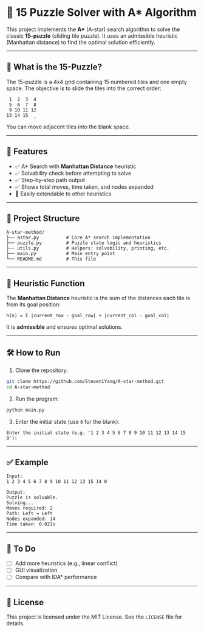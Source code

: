# 🧩 15 Puzzle Solver with A* Algorithm

This project implements the **A\*** (A-star) search algorithm to solve the classic **15-puzzle** (sliding tile puzzle). It uses an admissible heuristic (Manhattan distance) to find the optimal solution efficiently.

---

## 📌 What is the 15-Puzzle?

The 15-puzzle is a 4x4 grid containing 15 numbered tiles and one empty space. The objective is to slide the tiles into the correct order:

```
 1  2  3  4  
 5  6  7  8  
 9 10 11 12  
13 14 15  _  
```

You can move adjacent tiles into the blank space.

---

## 🚀 Features

- ✅ A* Search with **Manhattan Distance** heuristic
- ✅ Solvability check before attempting to solve
- ✅ Step-by-step path output
- ✅ Shows total moves, time taken, and nodes expanded
- 🔧 Easily extendable to other heuristics

---

## 📂 Project Structure

```
A-star-method/
├── astar.py          # Core A* search implementation
├── puzzle.py         # Puzzle state logic and heuristics
├── utils.py          # Helpers: solvability, printing, etc.
├── main.py           # Main entry point
└── README.md         # This file
```

---

## 🧠 Heuristic Function

The **Manhattan Distance** heuristic is the sum of the distances each tile is from its goal position:

```
h(n) = Σ |current_row - goal_row| + |current_col - goal_col|
```

It is **admissible** and ensures optimal solutions.

---

## 🛠️ How to Run

1. Clone the repository:

```bash
git clone https://github.com/Steven1Yang/A-star-method.git
cd A-star-method
```

2. Run the program:

```bash
python main.py
```

3. Enter the initial state (use `0` for the blank):

```
Enter the initial state (e.g. '1 2 3 4 5 6 7 8 9 10 11 12 13 14 15 0'):
```

---

## ✅ Example

```
Input:
1 2 3 4 5 6 7 8 9 10 11 12 13 15 14 0

Output:
Puzzle is solvable.
Solving...
Moves required: 2
Path: Left → Left
Nodes expanded: 14
Time taken: 0.021s
```

---

## 🧪 To Do

- [ ] Add more heuristics (e.g., linear conflict)
- [ ] GUI visualization
- [ ] Compare with IDA* performance

---

## 📜 License

This project is licensed under the MIT License. See the `LICENSE` file for details.
```

